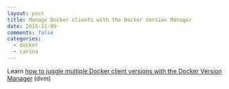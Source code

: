 ```yaml
---
layout: post
title: Manage Docker clients with the Docker Version Manager
date: 2015-11-09
comments: false
categories:
  - docker
  - carina
---
```


Learn [how to juggle multiple Docker client versions with the Docker Version Manager][tutorial] (dvm)

[tutorial]: https://getcarina.com/blog/docker-version-manager/
